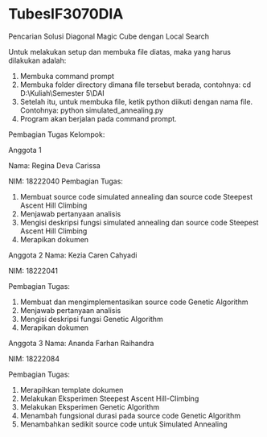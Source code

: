 # TubesIF3070DIA
Pencarian Solusi Diagonal Magic Cube dengan Local Search

Untuk melakukan setup dan membuka file diatas, maka yang harus dilakukan adalah:
1. Membuka command prompt
2. Membuka folder directory dimana file tersebut berada, contohnya:
   cd D:\Kuliah\Semester 5\DAI
3. Setelah itu, untuk membuka file, ketik python diikuti dengan nama file. Contohnya:
   python simulated_annealing.py
4. Program akan berjalan pada command prompt. 

Pembagian Tugas Kelompok:

Anggota 1

Nama: Regina Deva Carissa

NIM: 18222040
Pembagian Tugas:
1. Membuat source code simulated annealing dan source code Steepest Ascent Hill Climbing
2. Menjawab pertanyaan analisis
3. Mengisi deskripsi fungsi simulated annealing dan source code Steepest Ascent Hill Climbing
4. Merapikan dokumen

Anggota 2
Nama: Kezia Caren Cahyadi

NIM: 18222041

Pembagian Tugas:
1. Membuat dan mengimplementasikan source code Genetic Algorithm
2. Menjawab pertanyaan analisis
3. Mengisi deskripsi fungsi Genetic Algorithm
4. Merapikan dokumen

Anggota 3
Nama: Ananda Farhan Raihandra

NIM: 18222084

Pembagian Tugas:
1. Merapihkan template dokumen
2. Melakukan Eksperimen Steepest Ascent Hill-Climbing
3. Melakukan Eksperimen Genetic Algorithm
4. Menambah fungsional durasi pada  source code Genetic Algorithm
5. Menambahkan sedikit source code untuk Simulated Annealing 

